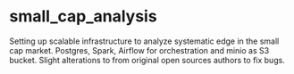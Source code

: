 # small_cap_analysis
Setting up scalable infrastructure to analyze systematic edge in the small cap market.
Postgres, Spark, Airflow for orchestration and minio as S3 bucket. Slight alterations to from original open sources authors to fix bugs.


